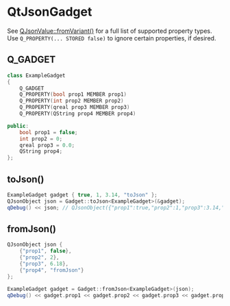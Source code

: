 # QtJsonGadget

See [QJsonValue::fromVariant()](https://doc.qt.io/qt-5/qjsonvalue.html#fromVariant)
for a full list of supported property types. Use `Q_PROPERTY(... STORED false)` to
ignore certain properties, if desired.

## Q_GADGET

```cpp
class ExampleGadget
{
    Q_GADGET
    Q_PROPERTY(bool prop1 MEMBER prop1)
    Q_PROPERTY(int prop2 MEMBER prop2)
    Q_PROPERTY(qreal prop3 MEMBER prop3)
    Q_PROPERTY(QString prop4 MEMBER prop4)

public:
    bool prop1 = false;
    int prop2 = 0;
    qreal prop3 = 0.0;
    QString prop4;
};
```

## toJson()

```cpp
ExampleGadget gadget { true, 1, 3.14, "toJson" };
QJsonObject json = Gadget::toJson<ExampleGadget>(&gadget);
qDebug() << json; // QJsonObject({"prop1":true,"prop2":1,"prop3":3.14,"prop4":"toJson"})
```

## fromJson()

```cpp
QJsonObject json {
    {"prop1", false},
    {"prop2", 2},
    {"prop3", 6.18},
    {"prop4", "fromJson"}
};

ExampleGadget gadget = Gadget::fromJson<ExampleGadget>(json);
qDebug() << gadget.prop1 << gadget.prop2 << gadget.prop3 << gadget.prop4; // false 2 6.18 "fromJson"
```
